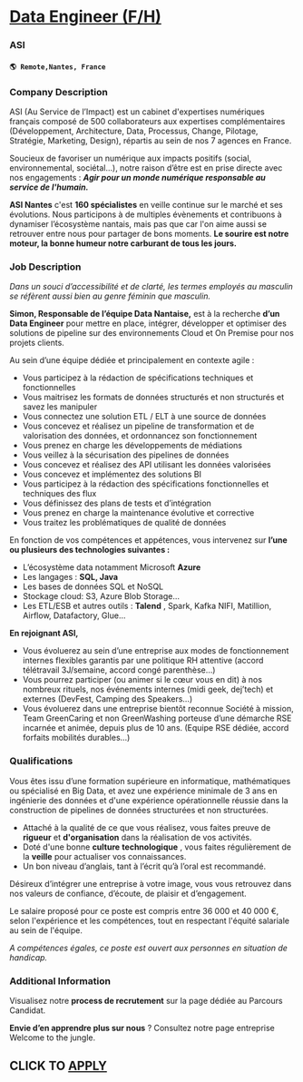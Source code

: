 # [Data Engineer (F/H)](https://www.remotewlb.com/apply/data-engineer-f-h)  
### ASI  
#### `🌎 Remote,Nantes, France`  

### **Company Description**

ASI (Au Service de l’Impact) est un cabinet d'expertises numériques français composé de 500 collaborateurs aux expertises complémentaires (Développement, Architecture, Data, Processus, Change, Pilotage, Stratégie, Marketing, Design), répartis au sein de nos 7 agences en France.

Soucieux de favoriser un numérique aux impacts positifs (social, environnemental, sociétal…), notre raison d’être est en prise directe avec nos engagements : _**Agir pour un monde numérique responsable au service de l'humain.**_  

**ASI Nantes** c'est **160 spécialistes** en veille continue sur le marché et ses évolutions. Nous participons à de multiples évènements et contribuons à dynamiser l’écosystème nantais, mais pas que car l'on aime aussi se retrouver entre nous pour partager de bons moments. **Le sourire est notre moteur, la bonne humeur notre carburant de tous les jours.**

###  **Job Description**

 _Dans un souci d’accessibilité et de clarté, les termes employés au masculin se réfèrent aussi bien au genre féminin que masculin._

**Simon, Responsable de l’équipe Data Nantaise,** est à la recherche **d’un Data Engineer** pour mettre en place, intégrer, développer et optimiser des solutions de pipeline sur des environnements Cloud et On Premise pour nos projets clients.

Au sein d’une équipe dédiée et principalement en contexte agile :

  * Vous participez à la rédaction de spécifications techniques et fonctionnelles
  * Vous maitrisez les formats de données structurés et non structurés et savez les manipuler
  * Vous connectez une solution ETL / ELT à une source de données
  * Vous concevez et réalisez un pipeline de transformation et de valorisation des données, et ordonnancez son fonctionnement
  * Vous prenez en charge les développements de médiations 
  * Vous veillez à la sécurisation des pipelines de données
  * Vous concevez et réalisez des API utilisant les données valorisées
  * Vous concevez et implémentez des solutions BI
  * Vous participez à la rédaction des spécifications fonctionnelles et techniques des flux
  * Vous définissez des plans de tests et d’intégration
  * Vous prenez en charge la maintenance évolutive et corrective
  * Vous traitez les problématiques de qualité de données

En fonction de vos compétences et appétences, vous intervenez sur **l’une ou plusieurs des technologies suivantes :**

  * L’écosystème data notamment Microsoft **Azure**
  * Les langages : **SQL, Java**
  * Les bases de données SQL et NoSQL
  * Stockage cloud: S3, Azure Blob Storage…
  * Les ETL/ESB et autres outils : **Talend** , Spark, Kafka NIFI, Matillion, Airflow, Datafactory, Glue...

**En rejoignant ASI,**

  * Vous évoluerez au sein d’une entreprise aux modes de fonctionnement internes flexibles garantis par une politique RH attentive (accord télétravail 3J/semaine, accord congé parenthèse…) 
  * Vous pourrez participer (ou animer si le cœur vous en dit) à nos nombreux rituels, nos événements internes (midi geek, dej’tech) et externes (DevFest, Camping des Speakers…) 
  * Vous évoluerez dans une entreprise bientôt reconnue Société à mission, Team GreenCaring et non GreenWashing porteuse d’une démarche RSE incarnée et animée, depuis plus de 10 ans. (Equipe RSE dédiée, accord forfaits mobilités durables…) 

### **Qualifications**

Vous êtes issu d’une formation supérieure en informatique, mathématiques ou spécialisé en Big Data, et avez une expérience minimale de 3 ans en ingénierie des données et d'une expérience opérationnelle réussie dans la construction de pipelines de données structurées et non structurées.

  * Attaché à la qualité de ce que vous réalisez, vous faites preuve de **rigueur** et **d'organisation** dans la réalisation de vos activités.
  * Doté d'une bonne **culture** **technologique** , vous faites régulièrement de la **veille** pour actualiser vos connaissances.
  * Un bon niveau d’anglais, tant à l’écrit qu’à l’oral est recommandé.

Désireux d’intégrer une entreprise à votre image, vous vous retrouvez dans nos valeurs de confiance, d’écoute, de plaisir et d’engagement.

Le salaire proposé pour ce poste est compris entre 36 000 et 40 000 €, selon l'expérience et les compétences, tout en respectant l'équité salariale au sein de l'équipe.

_A compétences égales, ce poste est ouvert aux personnes en situation de handicap._

### **Additional Information**

Visualisez notre **process de recrutement** sur la page dédiée au Parcours Candidat.

**Envie d’en apprendre plus sur nous** ? Consultez notre page entreprise Welcome to the jungle.

  
## CLICK TO [APPLY](https://www.remotewlb.com/apply/data-engineer-f-h)

